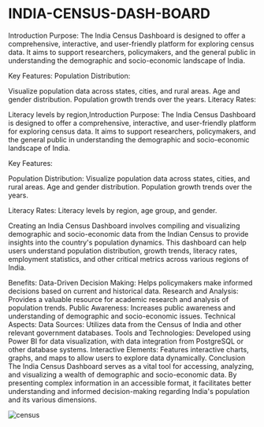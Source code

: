 # INDIA-CENSUS-DASH-BOARD
Introduction
Purpose:
The India Census Dashboard is designed to offer a comprehensive, interactive, and user-friendly platform for exploring census data. It aims to support researchers, policymakers, and the general public in understanding the demographic and socio-economic landscape of India.

Key Features:
Population Distribution:

Visualize population data across states, cities, and rural areas.
Age and gender distribution.
Population growth trends over the years.
Literacy Rates:

Literacy levels by region,Introduction
Purpose:
The India Census Dashboard is designed to offer a comprehensive, interactive, and user-friendly platform for exploring census data. It aims to support researchers, policymakers, and the general public in understanding the demographic and socio-economic landscape of India.

Key Features:

Population Distribution:
Visualize population data across states, cities, and rural areas.
Age and gender distribution.
Population growth trends over the years.

Literacy Rates:
Literacy levels by region, age group, and gender.

Creating an India Census Dashboard involves compiling and visualizing demographic and socio-economic data from the Indian Census to provide insights into the country's population dynamics. This dashboard can help users understand population distribution, growth trends, literacy rates, employment statistics, and other critical metrics across various regions of India.


Benefits:
Data-Driven Decision Making: Helps policymakers make informed decisions based on current and historical data.
Research and Analysis: Provides a valuable resource for academic research and analysis of population trends.
Public Awareness: Increases public awareness and understanding of demographic and socio-economic issues.
Technical Aspects:
Data Sources: Utilizes data from the Census of India and other relevant government databases.
Tools and Technologies: Developed using Power BI for data visualization, with data integration from PostgreSQL or other database systems.
Interactive Elements: Features interactive charts, graphs, and maps to allow users to explore data dynamically.
Conclusion
The India Census Dashboard serves as a vital tool for accessing, analyzing, and visualizing a wealth of demographic and socio-economic data. By presenting complex information in an accessible format, it facilitates better understanding and informed decision-making regarding India's population and its various dimensions.


![census](https://github.com/antonysebin/INDIA-CENSUS-DASH-BOARD/assets/122266664/c3578668-dd9f-4d64-9956-4ea8f73392e3)

